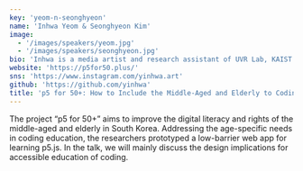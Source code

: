 ```yaml
---
key: 'yeom-n-seonghyeon'
name: 'Inhwa Yeom & Seonghyeon Kim'
image:
  - '/images/speakers/yeom.jpg'
  - '/images/speakers/seonghyeon.jpg'
bio: 'Inhwa is a media artist and research assistant of UVR Lab, KAIST. In her projects, she designs, develops, and evaluates AR/VR systems for collaborative creations and learning, mainly in consideration of people with less familiarity or accessibility to 3D interfaces and interactions. Seonghyeon is a researcher and media artist working with graphics programming technology. Currently, he is a master’s student at KAIST, Visual Media Lab. His research interest is synthesizing facial animation of a virtual character. As an undergraduate student, he established a programming club named “Chocoding” for over 100 designers.'
website: 'https://p5for50.plus/'
sns: 'https://www.instagram.com/yinhwa.art'
github: 'https://github.com/yinhwa'
title: 'p5 for 50+: How to Include the Middle-Aged and Elderly to Coding Education?'
---
```


The project “p5 for 50+” aims to improve the digital literacy and rights of the middle-aged and elderly in South Korea. Addressing the age-specific needs in coding education, the researchers prototyped a low-barrier web app for learning p5.js. In the talk, we will mainly discuss the design implications for accessible education of coding.
